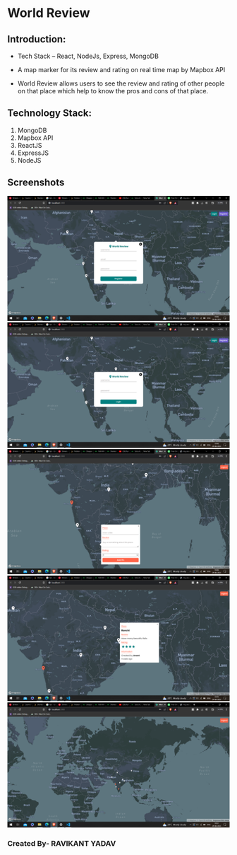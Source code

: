 # World Review



## Introduction:
- Tech Stack – React, NodeJs, Express, MongoDB

- A map marker for its review and rating on real time map by Mapbox API 

- World Review allows users to see the review and rating of other people on that place which help to know the  pros and cons of that place.


## Technology Stack:
  1) MongoDB
  2) Mapbox API
  3) ReactJS
  4) ExpressJS
  5) NodeJS
  
  
## Screenshots

![Screenshot 1](./images/p1.png)
![Screenshot 2](./images/p2.png)
![Screenshot 3](./images/p3.png)
![Screenshot 4](./images/p4.png)
![Screenshot 5](./images/p5.png)

### Created By- RAVIKANT YADAV
